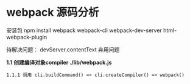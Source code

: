 <!--
 * @Author: 梁霜
 * @Date: 2021-12-07 14:02:06
 * @LastEditTime: 2021-12-30 17:32:27
 * @LastEditors: Please set LastEditors
 * @Description: In User Settings Edit
 * @FilePath: /webpack-study/README.md
-->
# webpack 源码分析
安装包
npm install webpack webpack-cli webpack-dev-server html-webpack-plugin

待解决问题：
devServer.contentText 弃用问题

**1.1 创建编译对象compiler ./lib/webpack.js**

```
1.1.1 调用 cli.buildCommand() => cli.createCompiler() => webpack()
```